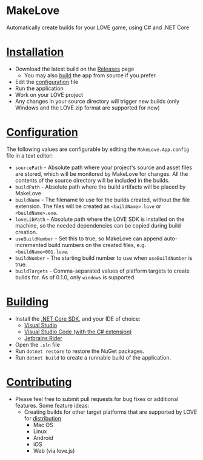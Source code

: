 # MakeLove
Automatically create builds for your LOVE game, using C# and .NET Core

# [Installation](#installation)
* Download the latest build on the [Releases](https://github.com/instilledbee/MakeLove/releases) page
    * You may also [build](#building) the app from source if you prefer.
* Edit the [configuration](#configuration) file
* Run the application
* Work on your LOVE project
* Any changes in your source directory will trigger new builds (only Windows and the LOVE zip format are supported for now)

# [Configuration](#configuration)
The following values are configurable by editing the `MakeLove.App.config` file in a text editor:
* `sourcePath` - Absolute path where your project's source and asset files are stored, which will be monitored by MakeLove for changes. All the contents of the source directory will be included in the builds.
* `buildPath` - Absolute path where the build artifacts will be placed by MakeLove
* `buildName` - The filename to use for the builds created, without the file extension. The files will be created as `<buildName>.love` or `<buildName>.exe`.
* `loveLibPath` - Absolute path where the LOVE SDK is installed on the machine, so the needed dependencies can be copied during build creation.
* `useBuildNumber` - Set this to true, so MakeLove can append auto-incremented build numbers on the created files, e.g. `<buildName>001.love`.
* `buildNumber` - The starting build number to use when `useBuildNumber` is true.
* `buildTargets` - Comma-separated values of platform targets to create builds for. As of 0.1.0, only `windows` is supported.

# [Building](#building)
* Install the [.NET Core SDK](https://www.microsoft.com/net/learn/get-started), and your IDE of choice:
    * [Visual Studio](https://www.visualstudio.com/thank-you-downloading-visual-studio/?sku=Community&rel=15)
    * [Visual Studio Code (with the C# extension)](https://code.visualstudio.com)
    * [Jetbrains Rider](https://www.jetbrains.com/rider/)
* Open the `.sln` file
* Run `dotnet restore` to restore the NuGet packages.
* Run `dotnet build` to create a runnable build of the application.

# [Contributing](#contributing)
* Please feel free to submit pull requests for bug fixes or additional features. Some feature ideas:
    * Creating builds for other target platforms that are supported by LOVE for [distribution](https://love2d.org/wiki/Game_Distribution)
         * Mac OS
         * Linux
         * Android
         * iOS
         * Web (via love.js)
